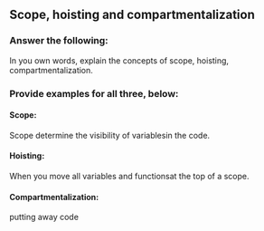 ## Scope, hoisting and compartmentalization

### Answer the following:
In you own words, explain the concepts of scope, hoisting, compartmentalization.


### Provide examples for all three, below:

#### Scope:
 Scope determine the visibility of variablesin the code.

#### Hoisting:
When you move all variables and functionsat the top of a scope.

#### Compartmentalization:
putting away code
